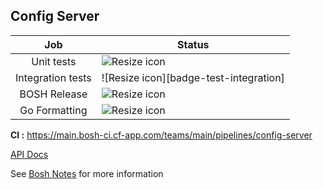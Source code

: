 ## Config Server



Job            | Status  
:------------: | -------------
Unit tests     | ![Resize icon][badge-test-unit] 
Integration tests  | ![Resize icon][badge-test-integration]
BOSH Release   | ![Resize icon][badge-bosh-release]
Go Formatting| ![Resize icon][badge-test-gofmt]   

[badge-test-unit]: https://main.bosh-ci.cf-app.com/api/v1/teams/main/pipelines/config-server/jobs/test-unit/badge

[badge-test-integration-in-memory]: https://main.bosh-ci.cf-app.com/api/v1/teams/main/pipelines/config-server/jobs/test-integration-in-memory/badge

[badge-test-integration-mysql]: https://main.bosh-ci.cf-app.com/api/v1/teams/main/pipelines/config-server/jobs/test-integration-mysql/badge

[badge-test-integration-postgresql]: https://main.bosh-ci.cf-app.com/api/v1/teams/main/pipelines/config-server/jobs/test-integration-postgresql/badge

[badge-bosh-release]: https://main.bosh-ci.cf-app.com/api/v1/teams/main/pipelines/config-server/jobs/bosh-release/badge

[badge-test-gofmt]: https://main.bosh-ci.cf-app.com/api/v1/teams/main/pipelines/config-server/jobs/test-gofmt/badge

__CI :__ <https://main.bosh-ci.cf-app.com/teams/main/pipelines/config-server> <br>

[API Docs](docs/api.md)

See [Bosh Notes](https://github.com/cloudfoundry/bosh-notes/blob/master/config-server.md) for more information
